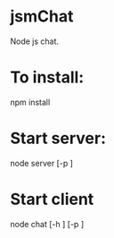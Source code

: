# jsmChat

Node js chat.

# To install:

npm install


# Start server:

node server [-p <port>]

# Start client

node chat [-h <host>] [-p <port>]